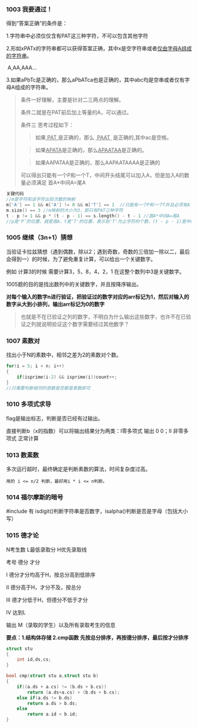 ### 1003 我要通过！

得到“答案正确”的条件是：

1.字符串中必须仅仅含有PAT这三种字符，不可以包含其他字符

2.形如xPATx的字符串都可以获得答案正确，其中x是空字符串或者<u>仅由字母A组成的字符串</u>。

​                                                                                                                           A,AA,AAA...

3.如果aPbTc是正确的，那么aPbATca也是正确的，其中abc均是空串或者仅有字母A组成的字符串。

> 条件一好理解，主要是针对二三两点的理解。
>
> 条件二就是在PAT前后加上等量的A，可以通过。
>
> 条件三 思考过程如下：
>
> > 如果<u>&nbsp;PAT&nbsp;</u>是正确的，那么 <u>&nbsp;PAAT&nbsp;</u> 是正确的,其中ac是空格。
>
> > 如果<u>APATA</u>是正确的，那么<u>APAATAA</u>是正确的。
>
> > 如果AAPATAA是正确的，那么AAPAATAAAA是正确的
>
> 可以得出只能有一个P和一个T，中间开头结尾可以加入A，但是加入A的数量必须满足 首A*中间A=尾A

```c++
关键代码
//m是字符和该字符出现次数的映射
m['A'] == 1 && m['A'] != 0 && m['T'] == 1  //只能有一个P和一个T并且必须有A
m.size() == 3 //m映射的大小为3，即只有PAT三种字符
t - p != 1 && p * (t - p - 1) == s.length() - t - 1 //首A*中间A=尾A
//p是'P‘的位置，就是首A，t是'T'的位置，表示到'T'为止字符的个数，(t - p - 1)是中间A，
```



### 1005 继续（3n+1）猜想

当验证卡拉兹猜想（遇到偶数，除以2；遇到奇数，奇数的三倍加一除以二，最后会得到一）的时候，为了避免重复计算，可以给出一个关键数字。

例如 计算3的时候 需要计算3，5，8，4，2，1 在这整个数列中3是关键数字。

1005题的目的是找出数列中的关键数字，并且按降序输出。

**对每个输入的数字n进行验证，把验证过的数字对应的arr标记为1，然后对输入的数字从大到小排列，输出arr标记为0的数字**

> 也就是不在已验证之列的数字，不明白为什么输出这些数字，也许不在已验证之列就说明验证这个数字需要经过其他数字？



### 1007 素数对

找出小于N的素数中，相邻之差为2的素数对个数。

```c++
for(i = 5; i < n; i++)
{
    if(isprime(i-2) && isprime(i))count++;
}
//只需要判断相邻的奇数是否都是素数即可
```



### 1010 多项式求导

flag是输出标志，判断是否已经有过输出。

直接判断b（x的指数）可以将输出结果分为两类：Ⅰ零多项式 输出 0 0；Ⅱ 非零多项式 正常计算



### 1013  数素数

多次运行超时，最终确定是判断素数的算法，时间复杂度过高。

`用的 i <= n/2 判断，最好用i * i <= n判断。`



### 1014 福尔摩斯的暗号

#include<cctype> 有 isdigit()判断字符串是否数字，isalpha()判断是否是字母（包括大小写）



### 1015 德才论

N考生数 L最低录取分 H优先录取线

考号 德分 才分

Ⅰ 德分才分均高于H，按总分高到低排序

Ⅱ 德分高于H，才分不及，按总分

Ⅲ 德才分低于H，但德分不低于才分

Ⅳ 达到L

输出 M（录取的学生）以及所有录取考生的信息

**要点：1.结构体存储 2.cmp函数 先按总分排序，再按德分排序，最后按才分排序**

```c++
struct stu
{
    int id,ds,cs;
}

bool cmp(struct stu a,struct stu b)
{
    if((a.ds + a.cs) != (b.ds + b.cs))
    	return (a.ds+a.cs) > (b.ds + b.cs);
    else if(a.ds != b.ds)
    	return a.ds > b.ds;
    else 
        return a.id < b.id;    
}
```

